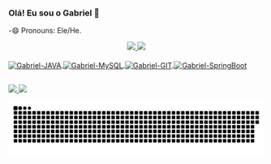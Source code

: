 ### Olá! Eu sou o Gabriel 👋

-😄 Pronouns: Ele/He.

<div align="center">
  <a href="https://github.com/Balb1no">
  <img height="145m" src="https://github-readme-stats.vercel.app/api?username=balb1no&show_icons=true&theme=midnight-purple&include_all_commits=true&count_private=true"/>
  <img height="145em" src="https://github-readme-stats.vercel.app/api/top-langs/?username=balb1no&layout=compact&langs_count=7&theme=midnight-purple"/>
</div> 
  
  <div style="display: inline_block"><br>
  <img align="center" alt="Gabriel-JAVA" height="45" width="55" src="https://cdn.jsdelivr.net/gh/devicons/devicon/icons/java/java-original-wordmark.svg" />
  <img align="center" alt="Gabriel-MySQL" height="45" width="55" src="https://cdn.jsdelivr.net/gh/devicons/devicon/icons/mysql/mysql-original-wordmark.svg" />
  <img align="center" alt="Gabriel-GIT" height="35" width="45" src="https://cdn.jsdelivr.net/gh/devicons/devicon/icons/git/git-original.svg" />
  <img align="center" alt="Gabriel-SpringBoot" height="45" width="55" src="https://cdn.jsdelivr.net/gh/devicons/devicon/icons/spring/spring-original-wordmark.svg" />
</div>
  
  ##
  
  <div>
    <a href = "mailto:gbalbino098@gmail.com"><img src="https://img.shields.io/badge/Gmail-black?style=for-the-badge&logo=gmail&logoColor=green">
    </a>
     <a href="https://www.linkedin.com/in//" target="_blank"><img src="https://img.shields.io/badge/-LinkedIn-black?style=for-the-badge&logo=linkedin&logoColor=green" target="_blank">
  </a>
    
![Snake animation](https://github.com/Balb1no/Balb1no/blob/output/github-contribution-grid-snake.svg)
  
  </div>
